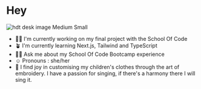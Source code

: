 # Hey 

![hdt desk image Medium Small](https://github.com/HannahThor/HannahThor/assets/74144109/e1a959c3-ddd6-493a-9bae-fbf42310adaa)

- :woman_technologist: I'm currently working on my final project with the School Of Code
- :potted_plant: I'm currently learning Next.js, Tailwind and TypeScript
- :raising_hand_woman: Ask me about my School Of Code Bootcamp experience
- :relaxed: Pronouns : she/her
- :thread: I find joy in customising my children's clothes through the art of embroidery. I have a passion for singing, if there's a harmony there I will sing it.








